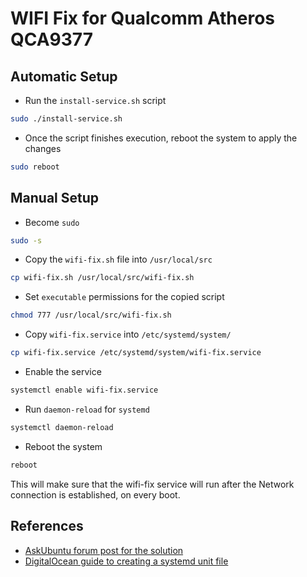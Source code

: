 # WIFI Fix for Qualcomm Atheros QCA9377
## Automatic Setup
- Run the `install-service.sh` script
```bash
sudo ./install-service.sh
```
- Once the script finishes execution, reboot the system to apply the changes
```bash
sudo reboot
```

## Manual Setup

- Become `sudo`
```bash
sudo -s
```

- Copy the `wifi-fix.sh` file into `/usr/local/src`
```bash
cp wifi-fix.sh /usr/local/src/wifi-fix.sh
```

- Set `executable` permissions for the copied script
```bash
chmod 777 /usr/local/src/wifi-fix.sh
```

- Copy `wifi-fix.service` into `/etc/systemd/system/`

```bash
cp wifi-fix.service /etc/systemd/system/wifi-fix.service
```

- Enable the service
```bash
systemctl enable wifi-fix.service
```

- Run `daemon-reload` for `systemd`
```bash
systemctl daemon-reload
```

- Reboot the system
```bash
reboot
```

This will make sure that the wifi-fix service will run after the Network connection is established, on every boot.

## References

- [AskUbuntu forum post for the solution](https://askubuntu.com/questions/1033679/qualcomm-atheros-weak-wifi-signal-on-ubuntu-18-04)
- [DigitalOcean guide to creating a systemd unit file](https://www.digitalocean.com/community/tutorials/understanding-systemd-units-and-unit-files)